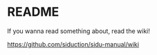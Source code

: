 # README
If you wanna read something about, read the wiki!

https://github.com/siduction/sidu-manual/wiki
